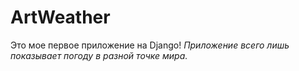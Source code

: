 # ArtWeather
Это мое первое приложение на Django!
_Приложение всего лишь показывает погоду в разной точке мира._
